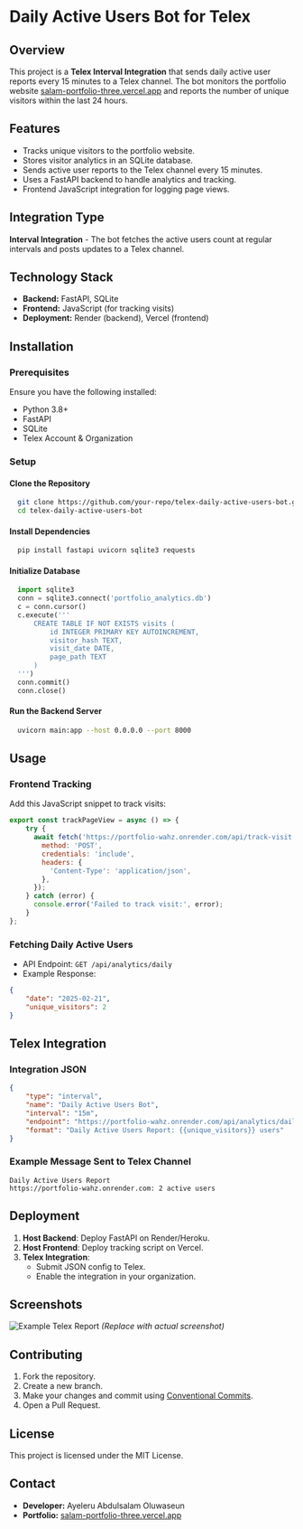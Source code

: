 # Daily Active Users Bot for Telex

## Overview
This project is a **Telex Interval Integration** that sends daily active user reports every 15 minutes to a Telex channel. The bot monitors the portfolio website [salam-portfolio-three.vercel.app](https://salam-portfolio-three.vercel.app/) and reports the number of unique visitors within the last 24 hours.

## Features
- Tracks unique visitors to the portfolio website.
- Stores visitor analytics in an SQLite database.
- Sends active user reports to the Telex channel every 15 minutes.
- Uses a FastAPI backend to handle analytics and tracking.
- Frontend JavaScript integration for logging page views.

## Integration Type
**Interval Integration** - The bot fetches the active users count at regular intervals and posts updates to a Telex channel.

## Technology Stack
- **Backend:** FastAPI, SQLite
- **Frontend:** JavaScript (for tracking visits)
- **Deployment:** Render (backend), Vercel (frontend)

## Installation
### Prerequisites
Ensure you have the following installed:
- Python 3.8+
- FastAPI
- SQLite
- Telex Account & Organization

### Setup
#### Clone the Repository
```sh
  git clone https://github.com/your-repo/telex-daily-active-users-bot.git
  cd telex-daily-active-users-bot
```
#### Install Dependencies
```sh
  pip install fastapi uvicorn sqlite3 requests
```
#### Initialize Database
```python
  import sqlite3
  conn = sqlite3.connect('portfolio_analytics.db')
  c = conn.cursor()
  c.execute('''
      CREATE TABLE IF NOT EXISTS visits (
          id INTEGER PRIMARY KEY AUTOINCREMENT,
          visitor_hash TEXT,
          visit_date DATE,
          page_path TEXT
      )
  ''')
  conn.commit()
  conn.close()
```
#### Run the Backend Server
```sh
  uvicorn main:app --host 0.0.0.0 --port 8000
```

## Usage
### Frontend Tracking
Add this JavaScript snippet to track visits:
```javascript
export const trackPageView = async () => {
    try {
      await fetch('https://portfolio-wahz.onrender.com/api/track-visit', {
        method: 'POST',
        credentials: 'include',
        headers: {
          'Content-Type': 'application/json',
        },
      });
    } catch (error) {
      console.error('Failed to track visit:', error);
    }
};
```
### Fetching Daily Active Users
- API Endpoint: `GET /api/analytics/daily`
- Example Response:
```json
{
    "date": "2025-02-21",
    "unique_visitors": 2
}
```

## Telex Integration
### Integration JSON
```json
{
    "type": "interval",
    "name": "Daily Active Users Bot",
    "interval": "15m",
    "endpoint": "https://portfolio-wahz.onrender.com/api/analytics/daily",
    "format": "Daily Active Users Report: {{unique_visitors}} users"
}
```
### Example Message Sent to Telex Channel
```
Daily Active Users Report
https://portfolio-wahz.onrender.com: 2 active users
```

## Deployment
1. **Host Backend**: Deploy FastAPI on Render/Heroku.
2. **Host Frontend**: Deploy tracking script on Vercel.
3. **Telex Integration**:
   - Submit JSON config to Telex.
   - Enable the integration in your organization.

## Screenshots
![Example Telex Report](https://example.com/screenshot.png) *(Replace with actual screenshot)*

## Contributing
1. Fork the repository.
2. Create a new branch.
3. Make your changes and commit using [Conventional Commits](https://www.conventionalcommits.org/).
4. Open a Pull Request.

## License
This project is licensed under the MIT License.

## Contact
- **Developer:** Ayeleru Abdulsalam Oluwaseun
- **Portfolio:** [salam-portfolio-three.vercel.app](https://salam-portfolio-three.vercel.app/)


